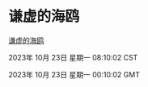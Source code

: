 # 谦虚的海鸥
[谦虚的海鸥](http://219.139.197.11:56308/qxdho/course/base/hotlink/index.php)

2023年 10月 23日 星期一 08:10:02 CST

2023年 10月 23日 星期一 00:10:02 GMT
